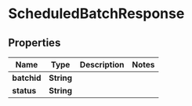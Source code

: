 
# ScheduledBatchResponse

## Properties
Name | Type | Description | Notes
------------ | ------------- | ------------- | -------------
**batchid** | **String** |  | 
**status** | **String** |  | 



